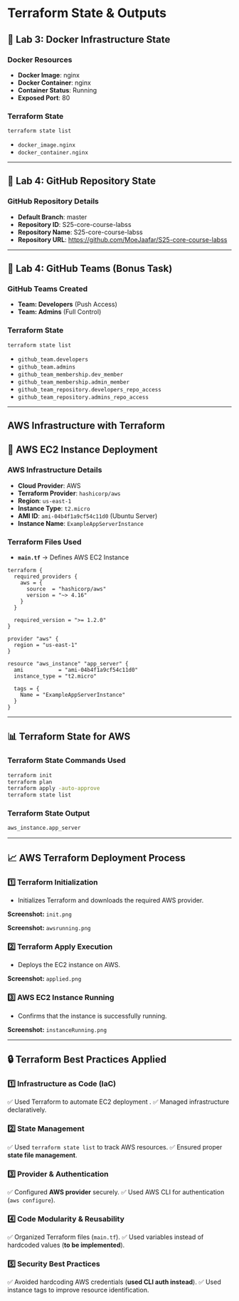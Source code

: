 # Terraform State & Outputs

## 🔹 Lab 3: Docker Infrastructure State

### **Docker Resources**

- **Docker Image**: nginx
- **Docker Container**: nginx
- **Container Status**: Running
- **Exposed Port**: 80

### **Terraform State**

```bash
terraform state list
```

- `docker_image.nginx`
- `docker_container.nginx`

---

## 🔹 Lab 4: GitHub Repository State

### **GitHub Repository Details**

- **Default Branch**: master
- **Repository ID**: S25-core-course-labss
- **Repository Name**: S25-core-course-labss
- **Repository URL**: <https://github.com/MoeJaafar/S25-core-course-labss>

---

## 🔹 Lab 4: GitHub Teams (Bonus Task)

### **GitHub Teams Created**

- **Team: Developers** (Push Access)
- **Team: Admins** (Full Control)

### Terraform State

```bash
terraform state list
```

- `github_team.developers`
- `github_team.admins`
- `github_team_membership.dev_member`
- `github_team_membership.admin_member`
- `github_team_repository.developers_repo_access`
- `github_team_repository.admins_repo_access`

---

## AWS Infrastructure with Terraform

## 💼 AWS EC2 Instance Deployment

### **AWS Infrastructure Details**

- **Cloud Provider**: AWS
- **Terraform Provider**: `hashicorp/aws`
- **Region**: `us-east-1`
- **Instance Type**: `t2.micro`
- **AMI ID**: `ami-04b4f1a9cf54c11d0` (Ubuntu Server)
- **Instance Name**: `ExampleAppServerInstance`

### **Terraform Files Used**

- **`main.tf`** → Defines AWS EC2 Instance

```hcl
terraform {
  required_providers {
    aws = {
      source  = "hashicorp/aws"
      version = "~> 4.16"
    }
  }

  required_version = ">= 1.2.0"
}

provider "aws" {
  region = "us-east-1"
}

resource "aws_instance" "app_server" {
  ami           = "ami-04b4f1a9cf54c11d0"
  instance_type = "t2.micro"

  tags = {
    Name = "ExampleAppServerInstance"
  }
}
```

---

## 📊 Terraform State for AWS

### **Terraform State Commands Used**

```bash
terraform init
terraform plan
terraform apply -auto-approve
terraform state list
```

### **Terraform State Output**

```bash
aws_instance.app_server
```

---

## 📈 AWS Terraform Deployment Process

### **1️⃣ Terraform Initialization**

- Initializes Terraform and downloads the required AWS provider.

**Screenshot:** `init.png`

**Screenshot:** `awsrunning.png`

### **2️⃣ Terraform Apply Execution**

- Deploys the EC2 instance on AWS.

**Screenshot:** `applied.png`

### **3️⃣ AWS EC2 Instance Running**

- Confirms that the instance is successfully running.

**Screenshot:** `instanceRunning.png`

---

## 🔒 **Terraform Best Practices Applied**

### **1️⃣ Infrastructure as Code (IaC)**

✅ Used Terraform to automate EC2 deployment .
✅ Managed infrastructure declaratively.

### **2️⃣ State Management**

✅ Used `terraform state list` to track AWS resources.
✅ Ensured proper **state file management**.

### **3️⃣ Provider & Authentication**

✅ Configured **AWS provider** securely.
✅ Used AWS CLI for authentication (`aws configure`).

### **4️⃣ Code Modularity & Reusability**

✅ Organized Terraform files (`main.tf`).
✅ Used variables instead of hardcoded values (**to be implemented**).

### **5️⃣ Security Best Practices**

✅ Avoided hardcoding AWS credentials (**used CLI auth instead**).
✅ Used instance tags to improve resource identification.
